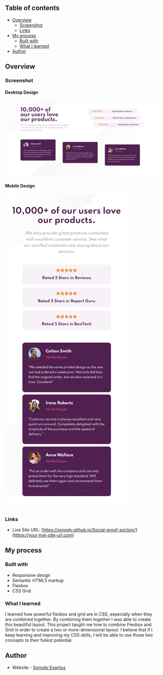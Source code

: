 
## Table of contents

- [Overview](#overview)
  - [Screenshot](#screenshot)
  - [Links](#links)
- [My process](#my-process)
  - [Built with](#built-with)
  - [What I learned](#what-i-learned)
- [Author](#author)

## Overview

### Screenshot

#### Desktop Design
![Desktop Design](/images/desktopdesign.png)

#### Mobile Design
![Mobile Design](/images/mobiledesign.png)

### Links

- Live Site URL: [https://sonndy.github.io/Social-proof-section/](https://your-live-site-url.com)

## My process

### Built with

- Responsive design 
- Semantic HTML5 markup
- Flexbox
- CSS Grid


### What I learned
I learned how powerful flexbox and grid are in CSS, especially when they are combined together. By combining them together I was able to create this beautiful layout. This project taught me how to combine Flexbox and Grid in order to create a two or more-dimensional layout. I believe that if I keep learning and improving my CSS skills, I will be able to use those two concepts to their fullest potential.


## Author

- Website - [Sonndy Exantus](https://www.your-site.com)

